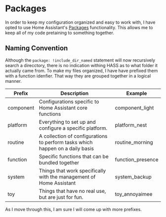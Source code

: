# Packages

In order to keep my configuration organized and easy to work with, I have opted 
to use Home Assistant's 
[Packages](https://www.home-assistant.io/docs/configuration/packages/) 
functionality. This allows me to keep all of my code pretaining to something
together.

## Naming Convention

Although the ```package: !include_dir_named``` statement will now recursively
search a direcctory, there is no indication withing HASS as to what folder it
actually came from. To make my files organized, I have have prefixed them with a
function idenfier. That way they are grouped together in a logical manner.

Prefix | Description | Example
--- | --- | ---
component | Configurations specific to Home Assistant core functions | component_light
platform | Everything to set up and configure a specific platform. | platform_nest
routine | A collection of configurations to perform tasks which happen on a daily basis | routine_morning
function | Specific functions that can be bundled together | function_presence
system | Things that work specifically with  the management of Home Assistant | system_backup
toy | Things that have no real use, but are just for fun. | toy_annoyaimee

As I move through this, I am sure I will come up with more prefixes.